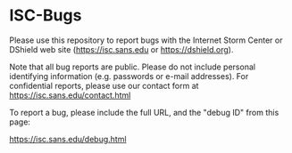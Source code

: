 # ISC-Bugs

Please use this repository to report bugs with the Internet Storm Center or DShield web site (https://isc.sans.edu or https://dshield.org).

Note that all bug reports are public. Please do not include personal identifying information (e.g. passwords or e-mail addresses). For confidential reports, please use our contact form at https://isc.sans.edu/contact.html

To report a bug, please include the full URL, and the "debug ID" from this page:

https://isc.sans.edu/debug.html



